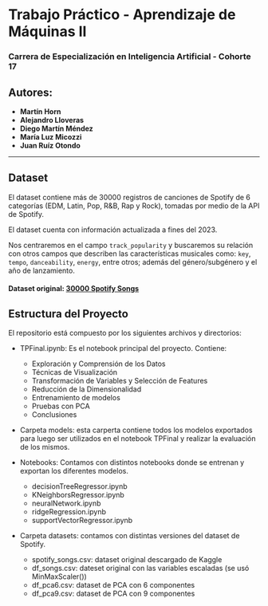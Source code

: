 # Trabajo Práctico - Aprendizaje de Máquinas II

### Carrera de Especialización en Inteligencia Artificial - Cohorte 17

## Autores:
- **Martín Horn**
- **Alejandro Lloveras**
- **Diego Martín Méndez**
- **María Luz Micozzi**
- **Juan Ruíz Otondo**

---

## Dataset

El dataset contiene más de 30000 registros de canciones de Spotify de 6 categorías (EDM, Latin, Pop, R&B, Rap y Rock), tomadas por medio de la API de Spotify.

El dataset cuenta con información actualizada a fines del 2023.

Nos centraremos en el campo `track_popularity` y buscaremos su relación con otros campos que describen las características musicales como: `key`, `tempo`, `danceability`, `energy`, entre otros; además del género/subgénero y el año de lanzamiento.

#### Dataset original: [30000 Spotify Songs](https://www.kaggle.com/datasets/joebeachcapital/30000-spotify-songs)

## Estructura del Proyecto

El repositorio está compuesto por los siguientes archivos y directorios:

- TPFinal.ipynb: Es el notebook principal del proyecto. Contiene:
  - Exploración y Comprensión de los Datos
  - Técnicas de Visualización
  - Transformación de Variables y Selección de Features
  - Reducción de la Dimensionalidad
  - Entrenamiento de modelos
  - Pruebas con PCA
  - Conclusiones

- Carpeta models: esta carperta contiene todos los modelos exportados para luego ser utilizados en el notebook TPFinal y realizar la evaluación de los mismos.

- Notebooks: Contamos con distintos notebooks donde se entrenan y exportan los diferentes modelos.
    - decisionTreeRegressor.ipynb
    - KNeighborsRegressor.ipynb
    - neuralNetwork.ipynb
    - ridgeRegression.ipynb
    - supportVectorRegressor.ipynb

 - Carpeta datasets: contamos con distintas versiones del dataset de Spotify.
     - spotify_songs.csv: dataset original descargado de Kaggle
     - df_songs.csv: dateset original con las variables escaladas (se usó MinMaxScaler())
     - df_pca6.csv: dataset de PCA con 6 componentes
     - df_pca9.csv: dataset de PCA con 9 componentes 
